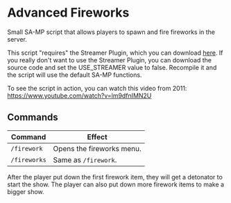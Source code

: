# Advanced Fireworks
Small SA-MP script that allows players to spawn and fire fireworks in the server.

This script "requires" the Streamer Plugin, which you can download [here](http://forum.sa-mp.com/showthread.php?t=102865). If you really don't want to use the Streamer Plugin, you can download the source code and set the USE_STREAMER value to false. Recompile it and the script will use the default SA-MP functions. 

To see the script in action, you can watch this video from 2011: https://www.youtube.com/watch?v=lm9dfnIMN2U

## Commands
| Command | Effect |
| --- | --- |
| `/firework` | Opens the fireworks menu. |
| `/fireworks` | Same as `/firework`. |

After the player put down the first firework item, they will get a detonator to start the show. The player can also put down more firework items to make a bigger show.

